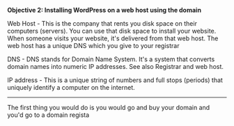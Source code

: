 <b>Objective 2: Installing WordPress on a web host using the domain</b>

<p>Web Host - This is the company that rents you disk space on their computers 
(servers). You can use that disk space to install your website. When someone visits 
your website, it's delivered from that web host. The web host has a unique DNS 
which you give to your registrar</p>

<p>DNS - DNS stands for Domain Name System. It's a system that converts domain 
names into numeric IP addresses. See also Registrar and web host.
</p>

<p>IP address - This is a unique string of numbers and full stops (periods) that uniquely 
identify a computer on the internet.</p>

<hr>

<p>The first thing you would do is you would go and buy your domain and you'd go to a domain regista</p>
